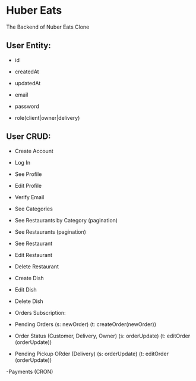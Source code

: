  # Huber Eats

The Backend of Nuber Eats Clone

## User Entity:
- id
- createdAt
- updatedAt

- email
- password
- role(client|owner|delivery) <!-- role : 배고픈 사람 | owner: 주방장 | delivery : 배달원 -->

## User CRUD:
- Create Account
- Log In
- See Profile
- Edit Profile
- Verify Email

- See Categories
- See Restaurants by Category (pagination)
- See Restaurants (pagination)
- See Restaurant

- Edit Restaurant
- Delete Restaurant

- Create Dish
- Edit Dish
- Delete Dish

- Orders Subscription: 
 - Pending Orders (s: newOrder) (t: createOrder(newOrder))
 - Order Status (Customer, Delivery, Owner) (s: orderUpdate) (t: editOrder (orderUpdate))
 - Pending Pickup ORder (Delivery) (s: orderUpdate) (t: editOrder (orderUpdate))

-Payments (CRON)